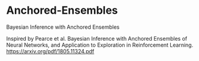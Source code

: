 # Anchored-Ensembles
Bayesian Inference with Anchored Ensembles

Inspired by Pearce et al. Bayesian Inference with Anchored Ensembles of Neural Networks,
and Application to Exploration in Reinforcement Learning. https://arxiv.org/pdf/1805.11324.pdf
